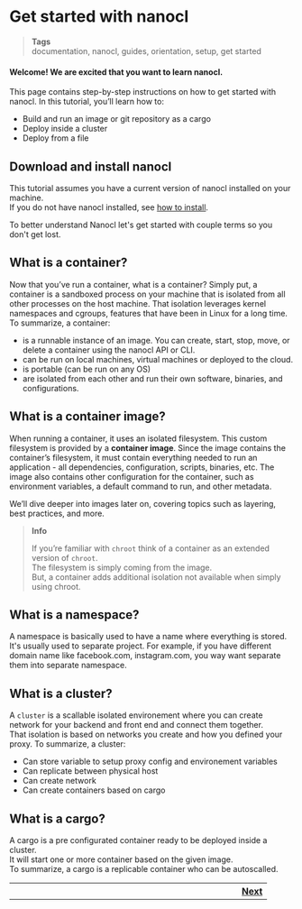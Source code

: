 <h1 id="nxtmdoc-meta-title">Get started with nanocl</h1>

<blockquote class="tags">
 <strong>Tags</strong>
 </br>
 <span id="nxtmdoc-meta-keywords">
  documentation, nanocl, guides, orientation, setup, get started
 </span>
</blockquote>

<h4>
Welcome! We are excited that you want to learn nanocl.
</h4>

<p id="nxtmdoc-meta-description">
This page contains step-by-step instructions on how to get started with nanocl.
In this tutorial, you’ll learn how to:

- Build and run an image or git repository as a cargo
- Deploy inside a cluster
- Deploy from a file
</p>

<h2>Download and install nanocl</h2>

This tutorial assumes you have a current version of nanocl installed on your
machine.</br> If you do not have nanocl installed, see
[how to install](./../../installation).

To better understand Nanocl let's get started with couple terms so you don't get lost.

<h2>What is a container?</h2>

Now that you’ve run a container, what is a container? Simply put, a container is
a sandboxed process on your machine that is isolated from all other processes on
the host machine. That isolation leverages kernel namespaces and cgroups,
features that have been in Linux for a long time. To summarize, a container:

- is a runnable instance of an image. You can create, start, stop, move, or
  delete a container using the nanocl API or CLI.
- can be run on local machines, virtual machines or deployed to the cloud.
- is portable (can be run on any OS)
- are isolated from each other and run their own software, binaries, and
  configurations.

<h2>What is a container image?</h2>

When running a container, it uses an isolated filesystem. This custom filesystem
is provided by a **container image**. Since the image contains the container’s
filesystem, it must contain everything needed to run an application - all
dependencies, configuration, scripts, binaries, etc. The image also contains
other configuration for the container, such as environment variables, a default
command to run, and other metadata.

We’ll dive deeper into images later on, covering topics such as layering, best
practices, and more.

<blockquote class="info">
 <strong>Info</strong>
 <p>If you’re familiar with <code class="plaintext">chroot</code> think of a
 container as an extended version of <code class="plaintext">chroot</code>.</br>
 The filesystem is simply coming from the image.</br>
 But, a container adds additional isolation not available when simply using chroot.</p>
</blockquote>

<h2>What is a namespace?</h2>

A namespace is basically used to have a name where everything is stored.
It's usually used to separate project.
For example, if you have different domain name like facebook.com, instagram.com,
you way want separate them into separate namespace.

<h2>What is a cluster?</h2>

A <code class="plaintext">cluster</code>
is a scallable isolated environement where you can create network for your backend and front end and connect them together.</br>
That isolation is based on networks you create and how you defined your proxy. To summarize, a cluster:

- Can store variable to setup proxy config and environement variables
- Can replicate between physical host
- Can create network
- Can create containers based on cargo

<h2>What is a cargo?</h2>

A cargo is a pre configurated container ready to be deployed inside a cluster.</br>
It will start one or more container based on the given image.</br>
To summarize, a cargo is a replicable container who can be autoscalled.

<table>
  <tr>
    <th align="right">
      <img class="nxtmdoc-delete" width="400" height="0">
      <a href="./../2.your-first-cargo.md">Next</a>
    </th>
  </tr>
</table>
